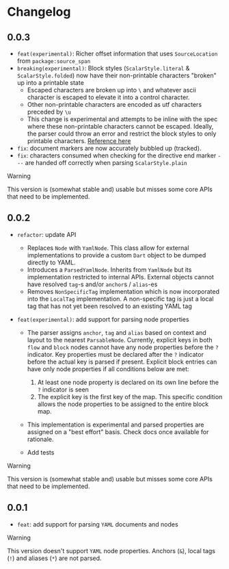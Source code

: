 # Changelog

## 0.0.3

- `feat(experimental)`: Richer offset information that uses `SourceLocation` from `package:source_span`
- `breaking(experimental)`: Block styles (`ScalarStyle.literal` & `ScalarStyle.folded`) now have their non-printable characters "broken" up into a printable state
  - Escaped characters are broken up into `\` and whatever ascii character is escaped to elevate it into a control character.
  - Other non-printable characters are encoded as utf characters preceded by `\u`
  - This change is experimental and attempts to be inline with the spec where these non-printable characters cannot be escaped. Ideally, the parser could throw an error and restrict the block styles to only printable characters. [Reference here](https://yaml.org/spec/1.2.2/#chapter-8-block-style-productions:~:text=There%20is%20no%20way%20to%20escape%20characters%20inside%20literal%20scalars.%20This%20restricts%20them%20to%20printable%20characters.%20In%20addition%2C%20there%20is%20no%20way%20to%20break%20a%20long%20literal%20line.)
- `fix`: document markers are now accurately bubbled up (tracked).
- `fix`: characters consumed when checking for the directive end marker `---` are handed off correctly when parsing `ScalarStyle.plain`

> [!WARNING]
> This version is (somewhat stable and) usable but misses some core APIs that need to be implemented.

## 0.0.2

- `refactor`: update API
  - Replaces `Node` with `YamlNode`. This class allow for external implementations to provide a custom `Dart` object to be dumped directly to YAML.
  - Introduces a `ParsedYamlNode`. Inherits from `YamlNode` but its implementation restricted to internal APIs. External objects cannot have resolved
    `tag`-s and/or `anchor`s / `alias`-es
  - Removes `NonSpecificTag` implementation which is now incorporated into the `LocalTag` implementation. A non-specific tag is just a local tag that has not yet been resolved to an existing YAML tag

- `feat(experimental)`: add support for parsing node properties
  - The parser assigns `anchor`, `tag` and `alias` based on context and layout to the nearest `ParsableNode`. Currently, explicit keys in both `flow` and `block` nodes cannot have any node properties before the `?` indicator. Key properties must be declared after the `?` indicator before the actual key is parsed if present. Explicit block entries can have only node properties if all conditions below are met:
    1. At least one node property is declared on its own line before the `?` indicator is seen
    2. The explicit key is the first key of the map. This specific condition allows the node properties to be assigned to the entire block map.

  - This implementation is experimental and parsed properties are assigned on a "best effort" basis. Check docs once available for rationale.
  - Add tests

> [!WARNING]
> This version is (somewhat stable and) usable but misses some core APIs that need to be implemented.

## 0.0.1

- `feat`: add support for parsing `YAML` documents and nodes

> [!WARNING]
> This version doesn't support `YAML` node properties. Anchors (`&`), local tags (`!`) and aliases (`*`) are not parsed.

